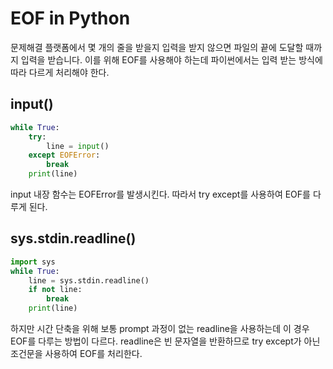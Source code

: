 # EOF in Python

문제해결 플랫폼에서 몇 개의 줄을 받을지 입력을 받지 않으면 파일의 끝에 도달할 때까지 입력을 받습니다. 이를 위해 EOF를 사용해야 하는데 파이썬에서는 입력 받는 방식에 따라 다르게 처리해야 한다.

## input()

``` python
while True:
    try:
        line = input()
    except EOFError:
        break
    print(line)
```

input 내장 함수는 EOFError를 발생시킨다. 따라서 try except를 사용하여 EOF를 다루게 된다.

## sys.stdin.readline()

``` python
import sys
while True:
    line = sys.stdin.readline()
    if not line:
        break
    print(line)
```

하지만 시간 단축을 위해 보통 prompt 과정이 없는 readline을 사용하는데 이 경우 EOF를 다루는 방법이 다르다. readline은 빈 문자열을 반환하므로 try except가 아닌 조건문을 사용하여 EOF를 처리한다.
